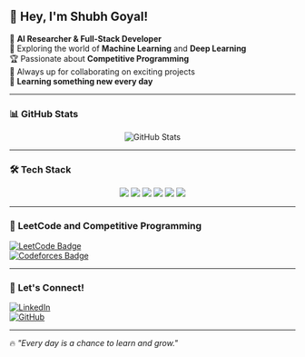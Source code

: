 ## 👋 Hey, I'm Shubh Goyal!  
🌟 **AI Researcher & Full-Stack Developer**  
🔎 Exploring the world of **Machine Learning** and **Deep Learning**  
🏆 Passionate about **Competitive Programming**  
🚀 Always up for collaborating on exciting projects  
🌱 **Learning something new every day**  

---

### 📊 **GitHub Stats**
<p align="center">
  <img src="https://github-readme-stats.vercel.app/api?username=Shubh-Goyal-07&show_icons=true&theme=radical" alt="GitHub Stats" />
</p>

---

### 🛠️ **Tech Stack**
<p align="center">
  <img src="https://img.shields.io/badge/Python-3776AB?style=for-the-badge&logo=python&logoColor=white" />
  <img src="https://img.shields.io/badge/TensorFlow-FF6F00?style=for-the-badge&logo=tensorflow&logoColor=white" />
  <img src="https://img.shields.io/badge/PyTorch-EE4C2C?style=for-the-badge&logo=pytorch&logoColor=white" />
  <img src="https://img.shields.io/badge/React-61DAFB?style=for-the-badge&logo=react&logoColor=black" />
  <img src="https://img.shields.io/badge/Node.js-339933?style=for-the-badge&logo=nodedotjs&logoColor=white" />
  <img src="https://img.shields.io/badge/MongoDB-4EA94B?style=for-the-badge&logo=mongodb&logoColor=white" />
</p>

---

### 🏅 **LeetCode and Competitive Programming**
[![LeetCode Badge](https://img.shields.io/badge/-LeetCode-FFA116?style=for-the-badge&logo=LeetCode&logoColor=white)](https://leetcode.com/)  
[![Codeforces Badge](https://img.shields.io/badge/-Codeforces-1F8ACB?style=for-the-badge&logo=codeforces&logoColor=white)](https://codeforces.com/)

---

### 💬 **Let's Connect!**
[![LinkedIn](https://img.shields.io/badge/-LinkedIn-0077B5?style=for-the-badge&logo=linkedin&logoColor=white)](https://www.linkedin.com/in/shubh-goyal-07/)  
[![GitHub](https://img.shields.io/badge/-GitHub-181717?style=for-the-badge&logo=github&logoColor=white)](https://github.com/Shubh-Goyal-07)  

---

🔥 _"Every day is a chance to learn and grow."_  
